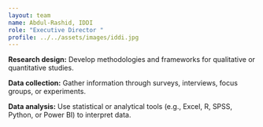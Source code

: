 ```yaml
---
layout: team
name: Abdul-Rashid, IDDI
role: "Executive Director "
profile: ../../assets/images/iddi.jpg
---
```


**Research design:** Develop methodologies and frameworks for qualitative or quantitative studies.


**Data collection:** Gather information through surveys, interviews, focus groups, or experiments.


**Data analysis:** Use statistical or analytical tools (e.g., Excel, R, SPSS, Python, or Power BI) to interpret data.

